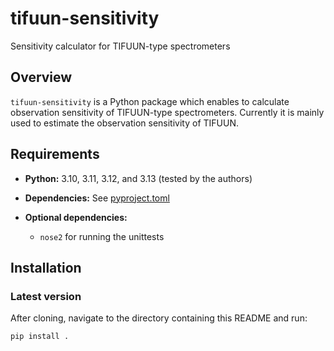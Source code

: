 # tifuun-sensitivity

Sensitivity calculator for TIFUUN-type spectrometers

## Overview

`tifuun-sensitivity` is a Python package which enables to calculate observation sensitivity of TIFUUN-type spectrometers.
Currently it is mainly used to estimate the observation sensitivity of TIFUUN.

## Requirements

- **Python:** 3.10, 3.11, 3.12, and 3.13 (tested by the authors)
- **Dependencies:** See [pyproject.toml](https://github.com/deshima-dev/deshima-sensitivity/blob/v0.3.2/pyproject.toml)

- **Optional dependencies:** 
    - `nose2` for running the unittests

## Installation
### Latest version
After cloning, navigate to the directory containing this README and run:
```shell
pip install .
```
